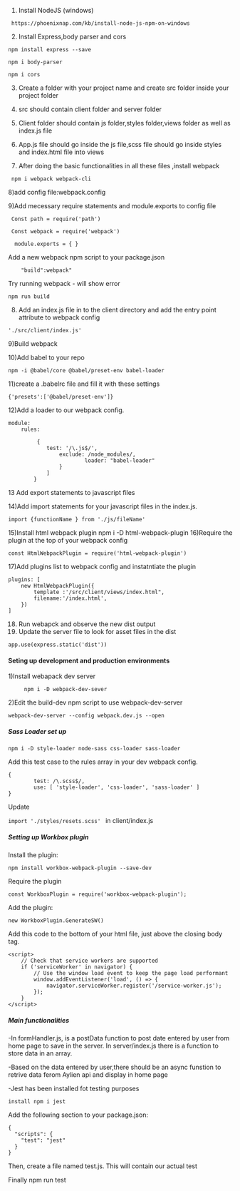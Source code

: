 1) Install NodeJS (windows)

``` https://phoenixnap.com/kb/install-node-js-npm-on-windows```


2) Install Express,body parser and cors

 ``` 
 npm install express --save

 npm i body-parser

 npm i cors
 ```


3) Create a folder with your project name and create src folder inside your project folder

4) src should contain client folder and server folder

5) Client folder should contain js folder,styles folder,views folder as well as index.js file

6)  App.js file should go inside the js file,scss file should go inside styles and index.html file into views
7) After doing the basic functionalities in all these files ,install webpack 

 ```
  npm i webpack webpack-cli 
  ```

8)add config file:webpack.config

9)Add mecessary require statements and module.exports to config file

``` 
 Const path = require('path')

 Const webpack = require('webpack')

  module.exports = { } 
```


Add a new webpack npm script to your package.json

```	
    "build":webpack" 
```

Try running webpack - will show error

```
npm run build 
```

8)  Add an index.js file in to the client directory and add the entry point attribute to webpack config

``` 
'./src/client/index.js' 
```

9)Build webpack

10)Add babel to your repo 

``` 
npm -i @babel/core @babel/preset-env babel-loader 

```

11)create a .babelrc file and fill it with these settings

```
{'presets':['@babel/preset-env']}

```

12)Add a loader to our webpack config.	


``` 
module:
    rules: 

       	 {
           	test: '/\.js$/',
            	exclude: /node_modules/,
            			loader: "babel-loader"
        		}
    		]
		} 
```
13 Add export statements to javascript files

14)Add import statements for your javascript files in the index.js.

 ```
 import {functionName } from './js/fileName'
 ```

15)Install html webpack plugin
npm  i -D html-webpack-plugin
16)Require the plugin at the top of your webpack config

```const HtmlWebpackPlugin = require('html-webpack-plugin')```

17)Add plugins list to webpack config and instatntiate the plugin
```
plugins: [
	new HtmlWebpackPlugin({
		template :'/src/client/views/index.html",
		filename:'/index.html',
	})
]
```
18) Run webapck and observe the new dist output
19) Update the server file to look for asset files in the dist 

```app.use(express.static('dist'))```

#### Seting up development and production environments


1)Install webapack dev server

```
     npm i -D webpack-dev-sever
```
2)Edit the build-dev npm script to use webpack-dev-server

```
webpack-dev-server --config webpack.dev.js --open
```

##### Sass Loader set up


```
npm i -D style-loader node-sass css-loader sass-loader
```
Add this test case to the rules array in your dev webpack config.
```
{
        test: /\.scss$/,
        use: [ 'style-loader', 'css-loader', 'sass-loader' ]
}
```

Update 

```import './styles/resets.scss' ```
 in client/index.js

##### Setting up Workbox plugin

Install the plugin: 

``` npm install workbox-webpack-plugin --save-dev ```

Require the plugin

``` const WorkboxPlugin = require('workbox-webpack-plugin'); ```

Add the plugin: 

```new WorkboxPlugin.GenerateSW()```

Add this code to the bottom of your html file, just above the closing body tag.

```
<script>
    // Check that service workers are supported
    if ('serviceWorker' in navigator) {
        // Use the window load event to keep the page load performant
        window.addEventListener('load', () => {
            navigator.serviceWorker.register('/service-worker.js');
        });
    }
</script>
```

##### Main functionalities


-In formHandler.js, is a postData function to post date entered by user from home page to save in the server. In server/index.js there is a function to store data in an array.

-Based on the data entered by user,there should be an async funstion to retrive data ferom Aylien api and display in home page

-Jest has been installed fot testing purposes
```
install npm i jest
```
Add the following section to your package.json:
```
{
  "scripts": {
    "test": "jest"
  }
}
```
Then, create a file named test.js. This will contain our actual test

Finally npm run test 
